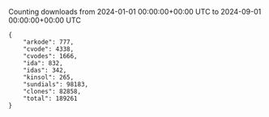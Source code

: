 
Counting downloads from 2024-01-01 00:00:00+00:00 UTC to 2024-09-01 00:00:00+00:00 UTC

```
{
    "arkode": 777,
    "cvode": 4338,
    "cvodes": 1666,
    "ida": 832,
    "idas": 342,
    "kinsol": 265,
    "sundials": 98183,
    "clones": 82858,
    "total": 189261
}
```
